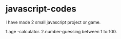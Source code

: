 # javascript-codes
I have made 2 small javascript project or game. 

1.age -calculator. 
2.number-guessing between 1 to 100.
